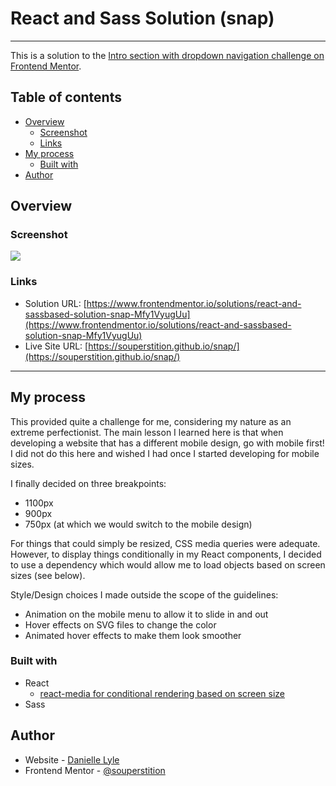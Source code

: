 # React and Sass Solution (snap)

---

This is a solution to the [Intro section with dropdown navigation challenge on Frontend Mentor](https://www.frontendmentor.io/challenges/intro-section-with-dropdown-navigation-ryaPetHE5). 

## Table of contents

- [Overview](#overview)
  - [Screenshot](#screenshot)
  - [Links](#links)
- [My process](#my-process)
  - [Built with](#built-with)
- [Author](#author)


## Overview
### Screenshot

![](./src/images/screenshot.jpg)

### Links

- Solution URL: [https://www.frontendmentor.io/solutions/react-and-sassbased-solution-snap-Mfy1VyugUu](https://www.frontendmentor.io/solutions/react-and-sassbased-solution-snap-Mfy1VyugUu)
- Live Site URL: [https://souperstition.github.io/snap/](https://souperstition.github.io/snap/)
---
## My process
This provided quite a challenge for me, considering my nature as an extreme perfectionist. The main lesson I learned here is that when developing a website that has a different mobile design, go with mobile first! I did not do this here and wished I had once I started developing for mobile sizes.

I finally decided on three breakpoints: 
- 1100px
- 900px
- 750px (at which we would switch to the mobile design)

For things that could simply be resized, CSS media queries were adequate. However, to display things conditionally in my React components, I decided to use a dependency which would allow me to load objects based on screen sizes (see below).

Style/Design choices I made outside the scope of the guidelines: 
- Animation on the mobile menu to allow it to slide in and out
- Hover effects on SVG files to change the color
- Animated hover effects to make them look smoother

### Built with

- React
  - [react-media for conditional rendering based on screen size](https://www.npmjs.com/package/react-media)
- Sass

## Author

- Website - [Danielle Lyle](https://itsdani.me)
- Frontend Mentor - [@souperstition](https://www.frontendmentor.io/profile/souperstition)
